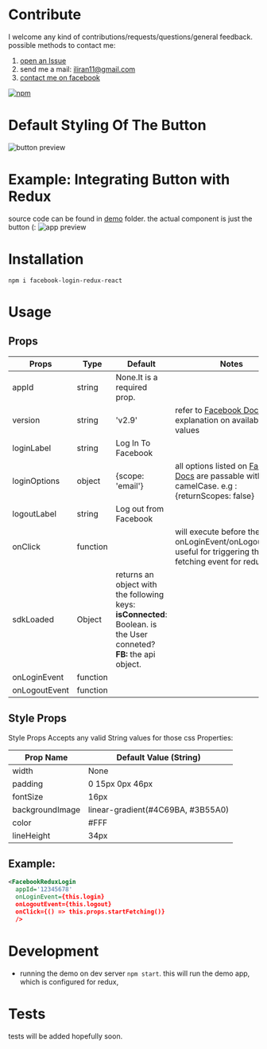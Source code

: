 Contribute
======
I welcome any kind of contributions/requests/questions/general feedback.
possible methods to contact me:
1. [open an Issue](https://github.com/iliran11/facebook-login-react/issues/new)
2. send me a mail: iliran11@gmail.com
3. [contact me on facebook](https://www.facebook.com/Liran.Co.1984)

[![npm](https://img.shields.io/npm/dm/facebook-login-redux-react.svg)](https://www.npmjs.com/package/facebook-login-redux-react)

Default Styling Of The Button
======

![button preview](http://i.imgur.com/4UHZAtX.png "")

Example: Integrating  Button with Redux
======
source code can be found in [demo](https://github.com/iliran11/facebook-login-react/tree/master/demo) folder.
the actual component is just the button (:
![app preview](http://i.imgur.com/MzaCdgO.gif "")



Installation
======

```
npm i facebook-login-redux-react
```

Usage
======

Props
------


| Props 	| Type 	| Default 	| Notes 	|
|---------------	|----------	|---------------------------------------------	|-------------------------------------------------------------------------------------------------------------------------------------------------------------------------	|
| appId 	| string 	| None.It is a required prop. 	|  	|
| version 	| string 	| 'v2.9' 	| refer to [Facebook Docs](https://developers.facebook.com/docs/apps/changelog/) for explanation on available values 	|
| loginLabel 	| string 	| Log In To Facebook 	|  	|
| loginOptions 	| object 	| {scope: 'email'} 	| all options listed on [Facebook Docs](https://developers.facebook.com/docs/reference/javascript/FB.login/v2.9) are passable with camelCase. e.g : {returnScopes: false} 	|
| logoutLabel 	| string 	| Log out from Facebook 	|   	|
| onClick 	| function 	|  	| will execute before the onLoginEvent/onLogoutEvent. useful for triggering the fetching event for redux store. 	|
| sdkLoaded | Object | returns an object with the following keys: <br> <b>isConnected</b>: Boolean. is the User conneted? <br> <b>FB:</b> the api object. |
| onLoginEvent 	| function 	|  	|  	|
| onLogoutEvent 	| function 	|  	|  	|

Style Props
------
Style Props Accepts any valid String values for those css Properties: 

| Prop Name       | Default Value (String)            |
|-----------------|-----------------------------------|
| width           | None                              |
|  padding        | 0 15px 0px 46px                   |
| fontSize        | 16px                              |
| backgroundImage | linear-gradient(#4C69BA, #3B55A0) |
| color           | #FFF                              |
| lineHeight      | 34px                              |



Example:
------


```xml
<FacebookReduxLogin
  appId='12345678'
  onLoginEvent={this.login}
  onLogoutEvent={this.logout}
  onClick={() => this.props.startFetching()}
  />
```
Development
======

- running the demo on dev server `npm start`. this will run the demo app, which is configured for redux, 


Tests
======

tests will be added hopefully soon.
